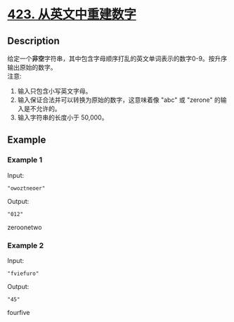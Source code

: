 # [423. 从英文中重建数字](https://leetcode-cn.com/problems/reconstruct-original-digits-from-english)
## Description
给定一个**非空**字符串，其中包含字母顺序打乱的英文单词表示的数字0-9。按升序输出原始的数字。  
注意:  
1. 输入只包含小写英文字母。
2. 输入保证合法并可以转换为原始的数字，这意味着像 "abc" 或 "zerone" 的输入是不允许的。
3. 输入字符串的长度小于 50,000。
## Example
### Example 1
Input:  
```
"owoztneoer"
```
Output:
```
"012"
```
zeroonetwo
### Example 2
Input:  
```
"fviefuro"
```
Output:
```
"45"
```
fourfive
